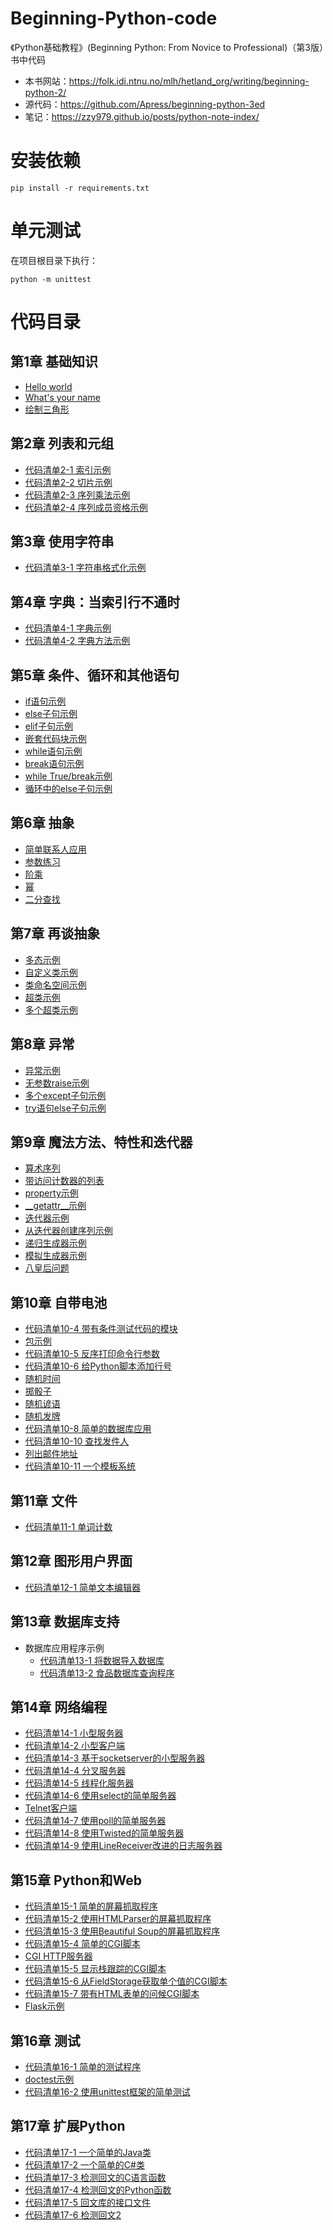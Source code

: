 # Beginning-Python-code
《Python基础教程》(Beginning Python: From Novice to Professional)（第3版）书中代码

* 本书网站：<https://folk.idi.ntnu.no/mlh/hetland_org/writing/beginning-python-2/>
* 源代码：<https://github.com/Apress/beginning-python-3ed>
* 笔记：<https://zzy979.github.io/posts/python-note-index/>

# 安装依赖
```shell
pip install -r requirements.txt
```

# 单元测试
在项目根目录下执行：

```shell
python -m unittest
```

# 代码目录
## 第1章 基础知识
* [Hello world](ch01/hello.py)
* [What's your name](ch01/whats_your_name.py)
* [绘制三角形](ch01/draw_triangle.py)

## 第2章 列表和元组
* [代码清单2-1 索引示例](ch02/indexing_example.py)
* [代码清单2-2 切片示例](ch02/slicing_example.py)
* [代码清单2-3 序列乘法示例](ch02/sequence_multiplication_example.py)
* [代码清单2-4 序列成员资格示例](ch02/sequence_membership_example.py)

## 第3章 使用字符串
* [代码清单3-1 字符串格式化示例](ch03/string_formatting_example.py)

## 第4章 字典：当索引行不通时
* [代码清单4-1 字典示例](ch04/dictionary_example.py)
* [代码清单4-2 字典方法示例](ch04/dictionary_method_example.py)

## 第5章 条件、循环和其他语句
* [if语句示例](ch05/if_statement_example.py)
* [else子句示例](ch05/else_clause_example.py)
* [elif子句示例](ch05/elif_clause_example.py)
* [嵌套代码块示例](ch05/nested_blocks_example.py)
* [while语句示例](ch05/while_statement_example.py)
* [break语句示例](ch05/break_statement_example.py)
* [while True/break示例](ch05/while_true_break_idiom_example.py)
* [循环中的else子句示例](ch05/else_clause_in_loop_example.py)

## 第6章 抽象
* [简单联系人应用](ch06/simple_contacts.py)
* [参数练习](ch06/parameter_practice.py)
* [阶乘](ch06/factorial.py)
* [幂](ch06/power.py)
* [二分查找](ch06/binary_search.py)

## 第7章 再谈抽象
* [多态示例](ch07/polymorphism_example.py)
* [自定义类示例](ch07/person.py)
* [类命名空间示例](ch07/member_counter.py)
* [超类示例](ch07/filters.py)
* [多个超类示例](ch07/talking_calculator.py)

## 第8章 异常
* [异常示例](ch08/exception_example.py)
* [无参数raise示例](ch08/muffled_calculator.py)
* [多个except子句示例](ch08/except_clause_example.py)
* [try语句else子句示例](ch08/try_else_clause_example.py)

## 第9章 魔法方法、特性和迭代器
* [算术序列](ch09/arithseq.py)
* [带访问计数器的列表](ch09/counter_list.py)
* [property示例](ch09/rectangle_property.py)
* [\_\_getattr\_\_示例](ch09/rectangle_getattr.py)
* [迭代器示例](ch09/fibonacci_iterator.py)
* [从迭代器创建序列示例](ch09/test_iterator.py)
* [递归生成器示例](ch09/flatten.py)
* [模拟生成器示例](ch09/non_generator_flatten.py)
* [八皇后问题](ch09/queens.py)

## 第10章 自带电池
* [代码清单10-4 带有条件测试代码的模块](ch10/hello4.py)
* [包示例](ch10/drawing)
* [代码清单10-5 反序打印命令行参数](ch10/reverseargs.py)
* [代码清单10-6 给Python脚本添加行号](ch10/numberlines.py)
* [随机时间](ch10/random_time.py)
* [掷骰子](ch10/throw_dice.py)
* [随机谚语](ch10/random_fortune.py)
* [随机发牌](ch10/deal_cards.py)
* [代码清单10-8 简单的数据库应用](ch10/database.py)
* [代码清单10-10 查找发件人](ch10/find_sender.py)
* [列出邮件地址](ch10/list_email_addresses.py)
* [代码清单10-11 一个模板系统](ch10/templates.py)

## 第11章 文件
* [代码清单11-1 单词计数](ch11/wordcount.py)

## 第12章 图形用户界面
* [代码清单12-1 简单文本编辑器](ch12/text_editor.py)

## 第13章 数据库支持
* 数据库应用程序示例
  * [代码清单13-1 将数据导入数据库](ch13/importdata.py)
  * [代码清单13-2 食品数据库查询程序](ch13/food_query.py)

## 第14章 网络编程
* [代码清单14-1 小型服务器](ch14/minimal_server.py)
* [代码清单14-2 小型客户端](ch14/minimal_client.py)
* [代码清单14-3 基于socketserver的小型服务器](ch14/socketserver_minimal_server.py)
* [代码清单14-4 分叉服务器](ch14/forking_server.py)
* [代码清单14-5 线程化服务器](ch14/threading_server.py)
* [代码清单14-6 使用select的简单服务器](ch14/select_server.py)
* [Telnet客户端](ch14/telnet_client.py)
* [代码清单14-7 使用poll的简单服务器](ch14/poll_server.py)
* [代码清单14-8 使用Twisted的简单服务器](ch14/twisted_server.py)
* [代码清单14-9 使用LineReceiver改进的日志服务器](ch14/twisted_line_server.py)

## 第15章 Python和Web
* [代码清单15-1 简单的屏幕抓取程序](ch15/scrape_python_jobs.py)
* [代码清单15-2 使用HTMLParser的屏幕抓取程序](ch15/scrape_python_jobs_html_parser.py)
* [代码清单15-3 使用Beautiful Soup的屏幕抓取程序](ch15/scrape_python_jobs_bs.py)
* [代码清单15-4 简单的CGI脚本](ch15/cgi-bin/simple1.cgi)
* [CGI HTTP服务器](ch15/cgi_server.py)
* [代码清单15-5 显示栈跟踪的CGI脚本](ch15/cgi-bin/faulty.cgi)
* [代码清单15-6 从FieldStorage获取单个值的CGI脚本](ch15/cgi-bin/simple2.cgi)
* [代码清单15-7 带有HTML表单的问候CGI脚本](ch15/cgi-bin/simple3.cgi)
* [Flask示例](ch15/powers.py)

## 第16章 测试
* [代码清单16-1 简单的测试程序](ch16/area_test.py)
* [doctest示例](ch16/my_math.py)
* [代码清单16-2 使用unittest框架的简单测试](ch16/test_my_math.py)

## 第17章 扩展Python
* [代码清单17-1 一个简单的Java类](ch17/JythonTest.java)
* [代码清单17-2 一个简单的C#类](ch17/IronPythonTest.cs)
* [代码清单17-3 检测回文的C语言函数](ch17/palindrome.c)
* [代码清单17-4 检测回文的Python函数](ch17/palindrome_pure.py)
* [代码清单17-5 回文库的接口文件](ch17/palindrome.i)
* [代码清单17-6 检测回文2](ch17/palindrome2.c)
